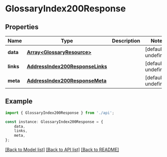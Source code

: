 # GlossaryIndex200Response


## Properties

Name | Type | Description | Notes
------------ | ------------- | ------------- | -------------
**data** | [**Array&lt;GlossaryResource&gt;**](GlossaryResource.md) |  | [default to undefined]
**links** | [**AddressIndex200ResponseLinks**](AddressIndex200ResponseLinks.md) |  | [default to undefined]
**meta** | [**AddressIndex200ResponseMeta**](AddressIndex200ResponseMeta.md) |  | [default to undefined]

## Example

```typescript
import { GlossaryIndex200Response } from './api';

const instance: GlossaryIndex200Response = {
    data,
    links,
    meta,
};
```

[[Back to Model list]](../README.md#documentation-for-models) [[Back to API list]](../README.md#documentation-for-api-endpoints) [[Back to README]](../README.md)
